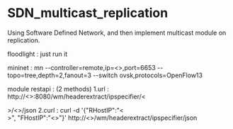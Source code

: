 # SDN_multicast_replication
Using Software Defined Network, and then implement multicast module on replication.

floodlight :
  just run it

mininet :
  mn --controller=remote,ip=<<floodlight ip>>,port=6653 --topo=tree,depth=2,fanout=3 --switch ovsk,protocols=OpenFlow13
  
module restapi : (2 methods)
  1.url :
    http://<<floodlight ip>>:8080/wm/headerextract/ipspecifier/<<main server ip>>/<<backup server ip>>/json
  2.curl :
    curl -d '{"RHostIP":"<<main server ip>>", "FHostIP":"<<backup server ip>>"}' http://<<floodlight ip>>/wm/headerextract/ipspecifier/json
